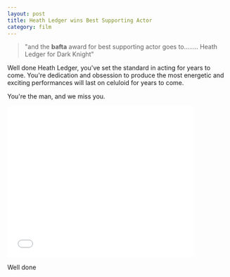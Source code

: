 ```yaml
---
layout: post
title: Heath Ledger wins Best Supporting Actor
category: film
---
```


> "and the **bafta** award for best supporting actor goes to........ Heath Ledger for Dark Knight"

Well done Heath Ledger, you've set the standard in acting for years to come.  You're dedication and obsession to produce the most energetic and exciting performances will last on celuloid for years to come.

You're the man, and we miss you.

<object width="425" height="344"><param name="movie" value="http://www.youtube.com/v/wkraR3gO99k&hl=en&fs=1"></param><param name="allowFullScreen" value="true"></param><param name="allowscriptaccess" value="always"></param><embed src="//www.youtube.com/v/wkraR3gO99k&hl=en&fs=1" type="application/x-shockwave-flash" allowscriptaccess="always" allowfullscreen="true" width="425" height="344"></embed></object>

Well done
